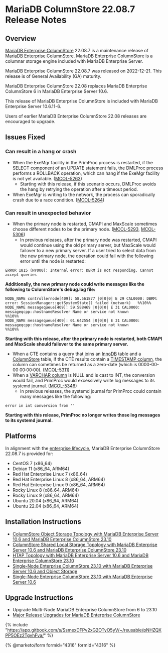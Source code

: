 # MariaDB ColumnStore 22.08.7 Release Notes

## Overview

[MariaDB Enterprise ColumnStore](https://github.com/mariadb-corporation/docs-release-notes/blob/test/en/mariadb-columnstore/README.md) 22.08.7 is a maintenance release of [MariaDB Enterprise ColumnStore](https://github.com/mariadb-corporation/docs-release-notes/blob/test/en/mariadb-columnstore/README.md). MariaDB Enterprise ColumnStore is a columnar storage engine included with MariaDB Enterprise Server.

MariaDB Enterprise ColumnStore 22.08.7 was released on 2022-12-21. This release is of General Availability (GA) maturity.

MariaDB Enterprise ColumnStore 22.08 replaces MariaDB Enterprise ColumnStore 6 in MariaDB Enterprise Server 10.6.

This release of MariaDB Enterprise ColumnStore is included with MariaDB Enterprise Server 10.6.11-6.

Users of earlier MariaDB Enterprise ColumnStore 22.08 releases are encouraged to upgrade.

## Issues Fixed

### Can result in a hang or crash

* When the ExeMgr facility in the PrimProc process is restarted, if the SELECT component of an UPDATE statement fails, the DMLProc process performs a ROLLBACK operation, which can hang if the ExeMgr facility is not yet available. ([MCOL-5263](https://jira.mariadb.org/browse/MCOL-5263))
  * Starting with this release, if this scenario occurs, DMLProc avoids the hang by retrying the operation after a timeout period.
* When ExeMgr is writing to the network, the process can sporadically crash due to a race condition. ([MCOL-5264](https://jira.mariadb.org/browse/MCOL-5264))

### Can result in unexpected behavior

* When the primary node is restarted, CMAPI and MaxScale sometimes choose different nodes to be the primary node. ([MCOL-5293](https://jira.mariadb.org/browse/MCOL-5293), [MCOL-5306](https://jira.mariadb.org/browse/MCOL-5306))
  * In previous releases, after the primary node was restarted, CMAPI would continue using the old primary server, but MaxScale would failover to a new primary server. If a user tried to select data from the new primary node, the operation could fail with the following error until the node is restarted:

```
ERROR 1815 (HY000): Internal error: DBRM is not responding. Cannot accept queries
```

**Additionally, the new primary node could write messages like the following to ColumnStore's debug.log file:**

```
NODE_NAME controllernode[409]: 58.561877 |0|0|0| E 29 CAL0000: DBRM: error: SessionManager::getSystemState() failed (network)   %%10%%
NODE_NAME messagequeue[409]: 59.588469 |0|0|0| E 31 CAL0000: messageqcpp::hostnameResolver Name or service not known            %%10%%
NODE_NAME messagequeue[409]: 01.642554 |0|0|0| E 31 CAL0000: messageqcpp::hostnameResolver Name or service not known            %%10%%
```

**Starting with this release, after the primary node is restarted, both CMAPI and MaxScale should failover to the same primary server.**

* When a CTE contains a query that joins an [InnoDB](https://app.gitbook.com/s/SsmexDFPv2xG2OTyO5yV/server-usage/storage-engines/innodb) table and a [ColumnStore](../) table, if the CTE results contain a [TIMESTAMP column](broken-reference), the column can sometimes be returned as a zero-date (which is 0000-00-00 00:00:00). ([MCOL-5311](https://jira.mariadb.org/browse/MCOL-5311))
* When a [VARCHAR column](https://app.gitbook.com/s/SsmexDFPv2xG2OTyO5yV/reference/data-types/string-data-types/varchar) is NULL and is cast to INT, the conversion would fail, and PrimProc would excessively write log messages to its systemd journal. ([MCOL-5346](https://jira.mariadb.org/browse/MCOL-5346))
  * In previous releases, the systemd journal for PrimProc could contain many messages like the following:

```
error in int conversion from ''
```

**Starting with this release, PrimProc no longer writes those log messages to its systemd journal.**

## Platforms

In alignment with the [enterprise lifecycle](../../enterprise-server/enterprise-server-lifecycle.md), MariaDB Enterprise ColumnStore 22.08.7 is provided for:

* CentOS 7 (x86\_64)
* Debian 11 (x86\_64, ARM64)
* Red Hat Enterprise Linux 7 (x86\_64)
* Red Hat Enterprise Linux 8 (x86\_64, ARM64)
* Red Hat Enterprise Linux 9 (x86\_64, ARM64)
* Rocky Linux 8 (x86\_64, ARM64)
* Rocky Linux 9 (x86\_64, ARM64)
* Ubuntu 20.04 (x86\_64, ARM64)
* Ubuntu 22.04 (x86\_64, ARM64)

## Installation Instructions

* [ColumnStore Object Storage Topology with MariaDB Enterprise Server 10.6 ](https://app.gitbook.com/s/SsmexDFPv2xG2OTyO5yV/architecture/topologies/columnstore-object-storage)[and MariaDB Enterprise ColumnStore 23.10](https://app.gitbook.com/s/SsmexDFPv2xG2OTyO5yV/architecture/topologies/columnstore-object-storage)
* [ColumnStore Shared Local Storage Topology with MariaDB Enterprise Server 10.6](https://app.gitbook.com/s/SsmexDFPv2xG2OTyO5yV/architecture/topologies/columnstore-shared-local-storage)[ and MariaDB Enterprise ColumnStore 23.10](https://app.gitbook.com/s/SsmexDFPv2xG2OTyO5yV/architecture/topologies/columnstore-shared-local-storage)
* [HTAP Topology with MariaDB Enterprise Server 10.6](https://app.gitbook.com/s/SsmexDFPv2xG2OTyO5yV/architecture/topologies/htap)[ and MariaDB Enterprise ColumnStore 23.10](https://app.gitbook.com/s/SsmexDFPv2xG2OTyO5yV/architecture/topologies/htap)
* [Single-Node Enterprise ColumnStore 23.10 with MariaDB Enterprise Server 10.6](https://app.gitbook.com/s/SsmexDFPv2xG2OTyO5yV/architecture/topologies/single-node-topologies/enterprise-server-with-columnstore-object-storage)[ and Object Storage](https://app.gitbook.com/s/SsmexDFPv2xG2OTyO5yV/architecture/topologies/single-node-topologies/enterprise-server-with-columnstore-object-storage)
* [Single-Node Enterprise ColumnStore 23.10 with MariaDB Enterprise Server 10.6](https://app.gitbook.com/s/SsmexDFPv2xG2OTyO5yV/architecture/topologies/single-node-topologies)

## Upgrade Instructions

* Upgrade Multi-Node MariaDB Enterprise ColumnStore from 6 to 23.10
* [Major Release Upgrades for MariaDB Enterprise ColumnStore](https://github.com/mariadb-corporation/docs-release-notes/blob/test/en/columnstore-release-notes/README.md)

{% include "https://app.gitbook.com/s/SsmexDFPv2xG2OTyO5yV/~/reusable/pNHZQXPP5OEz2TgvhFva/" %}

{% @marketo/form formid="4316" formId="4316" %}
